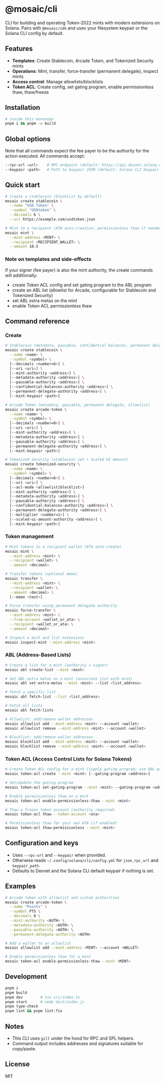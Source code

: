 # @mosaic/cli

CLI for building and operating Token-2022 mints with modern extensions on Solana. Pairs with `@mosaic/sdk` and uses your filesystem keypair or the Solana CLI config by default.

## Features

- **Templates**: Create Stablecoin, Arcade Token, and Tokenized Security mints
- **Operations**: Mint, transfer, force-transfer (permanent delegate), inspect mints
- **Access control**: Manage allowlists/blocklists
- **Token ACL**: Create config, set gating program, enable permissionless thaw, thaw/freeze

## Installation

```bash
# inside this monorepo
pnpm i && pnpm -w build
```

## Global options

Note that all commands expect the fee payer to be the authority for the action executed. All commands accept:

```bash
--rpc-url <url>    # RPC endpoint (default: https://api.devnet.solana.com or Solana CLI config)
--keypair <path>   # Path to keypair JSON (default: Solana CLI keypair path)
```

## Quick start

```bash
# Create a stablecoin (blocklist by default)
mosaic create stablecoin \
  --name "USD Token" \
  --symbol "USDtoken" \
  --decimals 6 \
  --uri https://example.com/usdtoken.json

# Mint to a recipient (ATA auto-creation; permissionless thaw if needed)
mosaic mint \
  --mint-address <MINT> \
  --recipient <RECIPIENT_WALLET> \
  --amount 10.5
```

### Note on templates and side-effects

If your signer (fee payer) is also the mint authority, the create commands will additionally:

- create Token ACL config and set gating program to the ABL program
- create an ABL list (allowlist for Arcade, configurable for Stablecoin and Tokenized Security)
- set ABL extra metas on the mint
- enable Token ACL permissionless thaw

## Command reference

### Create

```bash
# Stablecoin (metadata, pausable, confidential balances, permanent delegate)
mosaic create stablecoin \
  --name <name> \
  --symbol <symbol> \
  [--decimals <number=6>] \
  [--uri <uri>] \
  [--mint-authority <address>] \
  [--metadata-authority <address>] \
  [--pausable-authority <address>] \
  [--confidential-balances-authority <address>] \
  [--permanent-delegate-authority <address>] \
  [--mint-keypair <path>]

# Arcade Token (metadata, pausable, permanent delegate, allowlist)
mosaic create arcade-token \
  --name <name> \
  --symbol <symbol> \
  [--decimals <number=0>] \
  [--uri <uri>] \
  [--mint-authority <address>] \
  [--metadata-authority <address>] \
  [--pausable-authority <address>] \
  [--permanent-delegate-authority <address>] \
  [--mint-keypair <path>]

# Tokenized Security (stablecoin set + Scaled UI Amount)
mosaic create tokenized-security \
  --name <name> \
  --symbol <symbol> \
  [--decimals <number=6>] \
  [--uri <uri>] \
  [--acl-mode <allowlist|blocklist>]
  [--mint-authority <address>] \
  [--metadata-authority <address>] \
  [--pausable-authority <address>] \
  [--confidential-balances-authority <address>] \
  [--permanent-delegate-authority <address>] \
  [--multiplier <number=1>] \
  [--scaled-ui-amount-authority <address>] \
  [--mint-keypair <path>]
```

### Token management

```bash
# Mint tokens to a recipient wallet (ATA auto-create)
mosaic mint \
  --mint-address <mint> \
  --recipient <wallet> \
  --amount <decimal>

# Transfer tokens (optional memo)
mosaic transfer \
  --mint-address <mint> \
  --recipient <wallet> \
  --amount <decimal> \
  [--memo <text>]

# Force transfer using permanent delegate authority
mosaic force-transfer \
  --mint-address <mint> \
  --from-account <wallet_or_ata> \
  --recipient <wallet_or_ata> \
  --amount <decimal>

# Inspect a mint and list extensions
mosaic inspect-mint --mint-address <mint>
```

### ABL (Address-Based Lists)

```bash
# Create a list for a mint (authority = signer)
mosaic abl create-list --mint <mint>

# Set ABL extra metas on a mint (associate list with mint)
mosaic abl set-extra-metas --mint <mint> --list <list_address>

# Fetch a specific list
mosaic abl fetch-list --list <list_address>

# Fetch all lists
mosaic abl fetch-lists

# Allowlist: add/remove wallet addresses
mosaic allowlist add --mint-address <mint> --account <wallet>
mosaic allowlist remove --mint-address <mint> --account <wallet>

# Blocklist: add/remove wallet addresses
mosaic blocklist add --mint-address <mint> --account <wallet>
mosaic blocklist remove --mint-address <mint> --account <wallet>
```

### Token ACL (Access Control Lists for Solana Tokens)

```bash
# Create Token ACL config for a mint (supply gating program; use ABL program for ABL gating)
mosaic token-acl create --mint <mint> [--gating-program <address>]

# Set/Update the gating program
mosaic token-acl set-gating-program --mint <mint> --gating-program <address>

# Enable permissionless thaw on a mint
mosaic token-acl enable-permissionless-thaw --mint <mint>

# Thaw a frozen token account (authority required)
mosaic token-acl thaw --token-account <ata>

# Permissionless thaw for your own ATA (if enabled)
mosaic token-acl thaw-permissionless --mint <mint>
```

## Configuration and keys

- Uses `--rpc-url` and `--keypair` when provided.
- Otherwise reads `~/.config/solana/cli/config.yml` for `json_rpc_url` and `keypair_path`.
- Defaults to Devnet and the Solana CLI default keypair if nothing is set.

## Examples

```bash
# Arcade token with allowlist and custom authorities
mosaic create arcade-token \
  --name "Points" \
  --symbol PTS \
  --decimals 0 \
  --mint-authority <AUTH> \
  --metadata-authority <AUTH> \
  --pausable-authority <AUTH> \
  --permanent-delegate-authority <AUTH>

# Add a wallet to an allowlist
mosaic allowlist add --mint-address <MINT> --account <WALLET>

# Enable permissionless thaw for a mint
mosaic token-acl enable-permissionless-thaw --mint <MINT>
```

## Development

```bash
pnpm i
pnpm build
pnpm dev        # tsx src/index.ts
pnpm start      # node dist/index.js
pnpm type-check
pnpm lint && pnpm lint:fix
```

## Notes

- This CLI uses `gill` under the hood for RPC and SPL helpers.
- Command output includes addresses and signatures suitable for copy/paste.

## License

MIT
